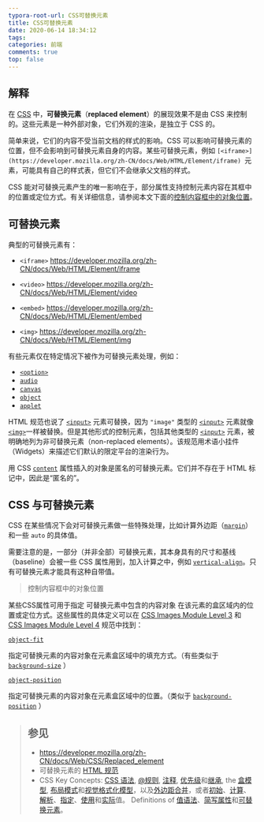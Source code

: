 ```yaml
---
typora-root-url: CSS可替换元素
title: CSS可替换元素
date: 2020-06-14 18:34:12
tags:
categories: 前端
comments: true
top: false
---
```


## 解释

在 [CSS](https://developer.mozilla.org/zh-CN/docs/Web/CSS) 中，**可替换元素**（**replaced element**）的展现效果不是由 CSS 来控制的。这些元素是一种外部对象，它们外观的渲染，是独立于 CSS 的。

<!--more-->

简单来说，它们的内容不受当前文档的样式的影响。CSS 可以影响可替换元素的位置，但不会影响到可替换元素自身的内容。某些可替换元素，例如 `[<iframe>](https://developer.mozilla.org/zh-CN/docs/Web/HTML/Element/iframe) `元素，可能具有自己的样式表，但它们不会继承父文档的样式。

CSS 能对可替换元素产生的唯一影响在于，部分属性支持控制元素内容在其框中的位置或定位方式。有关详细信息，请参阅本文下面的[控制内容框中的对象位置](https://developer.mozilla.org/zh-CN/docs/Web/CSS/Replaced_element#控制内容框中的对象位置)。

## 可替换元素

典型的可替换元素有：

* `<iframe>` https://developer.mozilla.org/zh-CN/docs/Web/HTML/Element/iframe

* `<video>` https://developer.mozilla.org/zh-CN/docs/Web/HTML/Element/video

* `<embed>` https://developer.mozilla.org/zh-CN/docs/Web/HTML/Element/embed

* `<img>` https://developer.mozilla.org/zh-CN/docs/Web/HTML/Element/img

有些元素仅在特定情况下被作为可替换元素处理，例如：

- [`<option>`](https://developer.mozilla.org/zh-CN/docs/Web/HTML/Element/option)
- [`audio`](https://developer.mozilla.org/zh-CN/docs/Web/HTML/Element/audio)
- [`canvas`](https://developer.mozilla.org/zh-CN/docs/Web/HTML/Element/canvas)
- [`object`](https://developer.mozilla.org/zh-CN/docs/Web/HTML/Element/object)
- [`applet`](https://developer.mozilla.org/zh-CN/docs/Web/HTML/Element/applet)

HTML 规范也说了 [`<input>`](https://developer.mozilla.org/zh-CN/docs/Web/HTML/Element/input) 元素可替换，因为 `"image"` 类型的 [`<input>`](https://developer.mozilla.org/zh-CN/docs/Web/HTML/Element/input) 元素就像[`<img>`](https://developer.mozilla.org/zh-CN/docs/Web/HTML/Element/img)一样被替换。但是其他形式的控制元素，包括其他类型的 [`<input>`](https://developer.mozilla.org/zh-CN/docs/Web/HTML/Element/input) 元素，被明确地列为非可替换元素（non-replaced elements）。该规范用术语小挂件（Widgets）来描述它们默认的限定平台的渲染行为。

用 CSS [`content`](https://developer.mozilla.org/zh-CN/docs/Web/CSS/content) 属性插入的对象是匿名的可替换元素。它们并不存在于 HTML 标记中，因此是“匿名的”。

## CSS 与可替换元素

CSS 在某些情况下会对可替换元素做一些特殊处理，比如计算外边距（[`margin`](https://developer.mozilla.org/zh-CN/docs/Web/CSS/margin)）和一些 `auto` 的具体值。

需要注意的是，一部分（并非全部）可替换元素，其本身具有的尺寸和基线（baseline）会被一些 CSS 属性用到，加入计算之中，例如 [`vertical-align`](https://developer.mozilla.org/zh-CN/docs/Web/CSS/vertical-align)。只有可替换元素才能具有这种自带值。

>  控制内容框中的对象位置

某些CSS属性可用于指定 可替换元素中包含的内容对象 在该元素的盒区域内的位置或定位方式。这些属性的具体定义可以在 [CSS Images Module Level 3](https://drafts.csswg.org/css-images-3/) 和 [CSS Images Module Level 4](https://drafts.csswg.org/css-images-4/) 规范中找到：

[`object-fit`](https://developer.mozilla.org/zh-CN/docs/Web/CSS/object-fit)

指定可替换元素的内容对象在元素盒区域中的填充方式。（有些类似于 [`background-size`](https://developer.mozilla.org/zh-CN/docs/Web/CSS/background-size) ）

[`object-position`](https://developer.mozilla.org/zh-CN/docs/Web/CSS/object-position)

指定可替换元素的内容对象在元素盒区域中的位置。（类似于 [`background-position`](https://developer.mozilla.org/zh-CN/docs/Web/CSS/background-position) ）

> ## 参见
>
> - https://developer.mozilla.org/zh-CN/docs/Web/CSS/Replaced_element
> - 可替换元素的 [HTML 规范](https://html.spec.whatwg.org/multipage/rendering.html#replaced-elements)
> - CSS Key Concepts: [CSS 语法](https://developer.mozilla.org/zh-CN/docs/Web/CSS/Syntax), [@规则](https://developer.mozilla.org/zh-CN/docs/Web/CSS/At-rule), [注释](https://developer.mozilla.org/zh-CN/docs/Web/CSS/Comments), [优先级](https://developer.mozilla.org/zh-CN/docs/Web/CSS/Specificity)和[继承](https://developer.mozilla.org/zh-CN/docs/Web/CSS/inheritance), the [盒模型](https://developer.mozilla.org/zh-CN/docs/Web/CSS/CSS_Box_Model/Introduction_to_the_CSS_box_model), [布局模式](https://developer.mozilla.org/zh-CN/docs/Web/CSS/Layout_mode)和[视觉格式化模型](https://developer.mozilla.org/zh-CN/docs/Web/Guide/CSS/Visual_formatting_model)，以及[外边距合并](https://developer.mozilla.org/zh-CN/docs/Web/CSS/CSS_Box_Model/Mastering_margin_collapsing)，或者[初始](https://developer.mozilla.org/zh-CN/docs/Web/CSS/initial_value)、[计算](https://developer.mozilla.org/zh-CN/docs/Web/CSS/computed_value)、[解析](https://developer.mozilla.org/zh-CN/docs/Web/CSS/resolved_value)、[指定](https://developer.mozilla.org/zh-CN/docs/Web/CSS/specified_value)、[使用](https://developer.mozilla.org/zh-CN/docs/Web/CSS/used_value)和[实际](https://developer.mozilla.org/zh-CN/docs/Web/CSS/actual_value)值。 Definitions of [值语法](https://developer.mozilla.org/zh-CN/docs/Web/CSS/Value_definition_syntax)、[简写属性](https://developer.mozilla.org/zh-CN/docs/Web/CSS/Shorthand_properties)和[可替换元素](https://developer.mozilla.org/zh-CN/docs/Web/CSS/Replaced_element)。